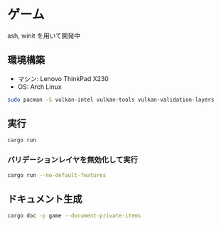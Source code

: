 # ゲーム

ash, winit を用いて開発中

## 環境構築

- マシン: Lenovo ThinkPad X230
- OS: Arch Linux

```bash
sudo pacman -S vulkan-intel vulkan-tools vulkan-validation-layers
```

## 実行

```bash
cargo run
```

### バリデーションレイヤを無効化して実行

```bash
cargo run --no-default-features
```

## ドキュメント生成

```bash
cargo doc -p game --document-private-items
```
